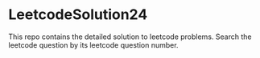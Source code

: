# LeetcodeSolution24
This repo contains the detailed solution to leetcode problems. 
Search the leetcode question by its leetcode question number.
